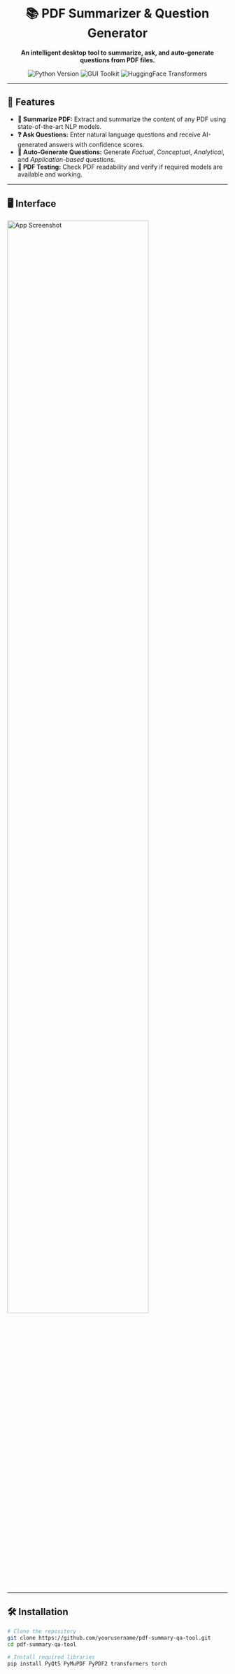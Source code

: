 <h1 align="center">📚 PDF Summarizer & Question Generator</h1>

<p align="center">
  <strong>An intelligent desktop tool to summarize, ask, and auto-generate questions from PDF files.</strong>
</p>

<p align="center">
  <img src="https://img.shields.io/badge/Python-3.7%2B-blue.svg" alt="Python Version">
  <img src="https://img.shields.io/badge/GUI-PyQt5-green.svg" alt="GUI Toolkit">
  <img src="https://img.shields.io/badge/NLP-HuggingFace-yellow.svg" alt="HuggingFace Transformers">
</p>

---

## 🚀 Features

<ul>
  <li><strong>📄 Summarize PDF:</strong> Extract and summarize the content of any PDF using state-of-the-art NLP models.</li>
  <li><strong>❓ Ask Questions:</strong> Enter natural language questions and receive AI-generated answers with confidence scores.</li>
  <li><strong>🤔 Auto-Generate Questions:</strong> Generate <em>Factual</em>, <em>Conceptual</em>, <em>Analytical</em>, and <em>Application-based</em> questions.</li>
  <li><strong>🧪 PDF Testing:</strong> Check PDF readability and verify if required models are available and working.</li>
</ul>

---

## 🖥️ Interface

<img src="https://user-images.githubusercontent.com/your-screenshot.png" alt="App Screenshot" width="80%">

---

## 🛠️ Installation

```bash
# Clone the repository
git clone https://github.com/yourusername/pdf-summary-qa-tool.git
cd pdf-summary-qa-tool

# Install required libraries
pip install PyQt5 PyMuPDF PyPDF2 transformers torch
